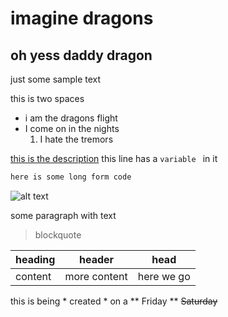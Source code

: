 # imagine dragons
## oh yess daddy dragon
just some sample text

this is two spaces

- i am the dragons flight
- I come on in the nights
    1. I hate the tremors

[this is the description](http://www.google.com)
this line has a `variable ` in it
```html
here is some long form code
```
![alt text](https://imagizer.imageshack.com/v2/320x240q70/924/CCsGmG.jpg)

some paragraph with text
> blockquote

| heading | header | head |
| --- | --- | --- |
| content | more content | here we go |

this is being * created * on a ** Friday ** ~~Saturday~~
